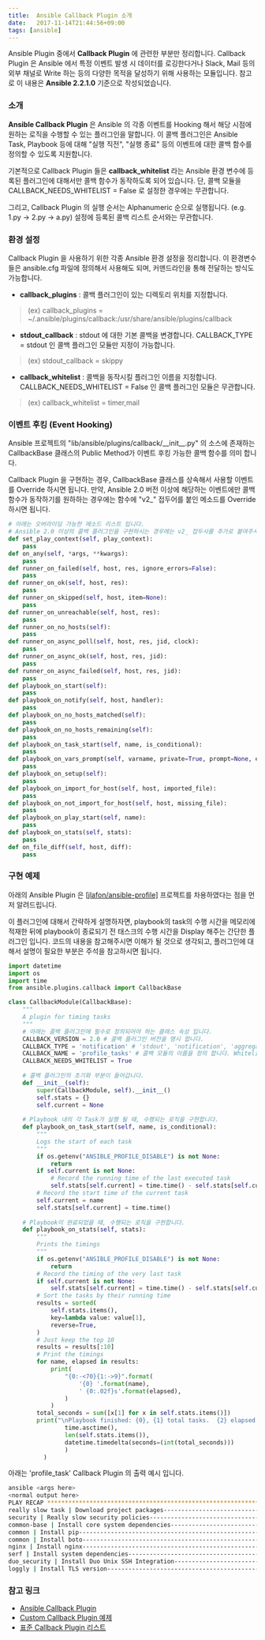 ```yaml
---
title:  Ansible Callback Plugin 소개
date:   2017-11-14T21:44:56+09:00
tags: [ansible]
---
```


Ansible Plugin 중에서 **Callback Plugin** 에 관련한 부분만 정리합니다. Callback Plugin 은 Ansible 에서 특정 이벤트 발생 시 데이터를 로깅한다거나 Slack, Mail 등의 외부 채널로 Write 하는 등의 다양한 목적을 달성하기 위해 사용하는 모듈입니다. 참고로 이 내용은 **Ansible 2.2.1.0** 기준으로 작성되었습니다.

### 소개

**Ansible Callback Plugin** 은 Ansible 의 각종 이벤트를 Hooking 해서 해당 시점에 원하는 로직을 수행할 수 있는 플러그인을 말합니다. 이 콜백 플러그인은 Ansible Task, Playbook 등에 대해 "실행 직전", "실행 종료" 등의 이벤트에 대한 콜백 함수를 정의할 수 있도록 지원합니다.

기본적으로 Callback Plugin 들은 **callback_whitelist** 라는 Ansible 환경 변수에 등록된 플러그인에 대해서만 콜백 함수가 동작하도록 되어 있습니다. 단, 콜백 모듈을 CALLBACK\_NEEDS\_WHITELIST = False 로 설정한 경우에는 무관합니다.

그리고, Callback Plugin 의 실행 순서는 Alphanumeric 순으로 실행됩니다. (e.g. 1.py → 2.py → a.py) 설정에 등록된 콜백 리스트 순서와는 무관합니다.

### 환경 설정

Callback Plugin 을 사용하기 위한 각종 Ansible 환경 설정을 정리합니다. 이 환경변수들은 ansible.cfg 파일에 정의해서 사용해도 되며, 커맨드라인을 통해 전달하는 방식도 가능합니다.


* **callback_plugins** : 콜백 플러그인이 있는 디렉토리 위치를 지정합니다.

> (ex) callback_plugins = ~/.ansible/plugins/callback:/usr/share/ansible/plugins/callback

* **stdout_callback** : stdout 에 대한 기본 콜백을 변경합니다. CALLBACK_TYPE = stdout 인 콜백 플러그인 모듈만 지정이 가능합니다.

> (ex) stdout_callback = skippy

* **callback_whitelist** : 콜백을 동작시킬 플러그인 이름을 지정합니다. CALLBACK_NEEDS_WHITELIST = False 인 콜백 플러그인 모듈은 무관합니다.

> (ex) callback_whitelist = timer,mail

### 이벤트 후킹 (Event Hooking)

Ansible 프로젝트의 "lib/ansible/plugins/callback/\_\_init\_\_.py" 의 소스에 존재하는 CallbackBase 클래스의 Public Method가 이벤트 후킹 가능한 콜백 함수를 의미 합니다. 

Callback Plugin 을 구현하는 경우, CallbackBase 클래스를 상속해서 사용할 이벤트를 Override 하시면 됩니다. 만약, Ansible 2.0 버전 이상에 해당하는 이벤트에만 콜백 함수가 동작하기를 원하하는 경우에는 함수에 "v2_" 접두어를 붙인 메소드를 Override 하시면 됩니다.

```python
# 아래는 오버라이딩 가능한 메소드 리스트 입니다.
# Ansible 2.0 이상의 콜백 플러그인을 구현하시는 경우에는 v2_ 접두사를 추가로 붙여주시면 됩니다. (e.g.
def set_play_context(self, play_context):
    pass
def on_any(self, *args, **kwargs):
    pass
def runner_on_failed(self, host, res, ignore_errors=False):
    pass
def runner_on_ok(self, host, res):
    pass
def runner_on_skipped(self, host, item=None):
    pass
def runner_on_unreachable(self, host, res):
    pass
def runner_on_no_hosts(self):
    pass
def runner_on_async_poll(self, host, res, jid, clock):
    pass
def runner_on_async_ok(self, host, res, jid):
    pass
def runner_on_async_failed(self, host, res, jid):
    pass
def playbook_on_start(self):
    pass
def playbook_on_notify(self, host, handler):
    pass
def playbook_on_no_hosts_matched(self):
    pass
def playbook_on_no_hosts_remaining(self):
    pass
def playbook_on_task_start(self, name, is_conditional):
    pass
def playbook_on_vars_prompt(self, varname, private=True, prompt=None, encrypt=None, confirm=False, salt_size=None, salt=None, default=None):
    pass
def playbook_on_setup(self):
    pass
def playbook_on_import_for_host(self, host, imported_file):
    pass
def playbook_on_not_import_for_host(self, host, missing_file):
    pass
def playbook_on_play_start(self, name):
    pass
def playbook_on_stats(self, stats):
    pass
def on_file_diff(self, host, diff):
    pass
```

### 구현 예제

아래의 Ansible Plugin 은 [[jlafon/ansible-profile]](https://github.com/jlafon/ansible-profile) 프로젝트를 차용하였다는 점을 먼저 알려드립니다.

이 플러그인에 대해서 간략하게 설명하자면, playbook의 task의 수행 시간을 메모리에 적재한 뒤에 playbook이 종료되기 전 태스크의 수행 시간을 Display 해주는 간단한 플러그인 입니다. 코드의 내용을 참고해주시면 이해가 될 것으로 생각되고, 플러그인에 대해서 설명이 필요한 부분은 주석을 참고하시면 됩니다.

```python
import datetime
import os
import time
from ansible.plugins.callback import CallbackBase

class CallbackModule(CallbackBase):
    """
    A plugin for timing tasks
    """
    # 아래는 콜백 플러그인에 필수로 정의되어야 하는 클래스 속성 입니다.
    CALLBACK_VERSION = 2.0 # 콜백 플러그인 버전을 명시 합니다.
    CALLBACK_TYPE = 'notification' # 'stdout', 'notification', 'aggregate' 중에 하나를 사용합니다
    CALLBACK_NAME = 'profile_tasks' # 콜백 모듈의 이름을 정의 합니다. Whitelist 에 등록할 때 사용됩니다.
    CALLBACK_NEEDS_WHITELIST = True
    
    # 콜백 플러그인의 초기화 부분이 들어갑니다.
    def __init__(self):
        super(CallbackModule, self).__init__()
        self.stats = {}
        self.current = None
    
    # Playbook 내의 각 Task가 실행 될 때, 수행되는 로직을 구현합니다.
    def playbook_on_task_start(self, name, is_conditional):
        """
        Logs the start of each task
        """
        if os.getenv("ANSIBLE_PROFILE_DISABLE") is not None:
            return
        if self.current is not None:
            # Record the running time of the last executed task
            self.stats[self.current] = time.time() - self.stats[self.current]
        # Record the start time of the current task
        self.current = name
        self.stats[self.current] = time.time()
    
    # Playbook이 완료되었을 때, 수행되는 로직을 구현합니다.
    def playbook_on_stats(self, stats):
        """
        Prints the timings
        """
        if os.getenv("ANSIBLE_PROFILE_DISABLE") is not None:
            return
        # Record the timing of the very last task
        if self.current is not None:
            self.stats[self.current] = time.time() - self.stats[self.current]
        # Sort the tasks by their running time
        results = sorted(
            self.stats.items(),
            key=lambda value: value[1],
            reverse=True,
        )
        # Just keep the top 10
        results = results[:10]
        # Print the timings
        for name, elapsed in results:
            print(
                "{0:-<70}{1:->9}".format(
                    '{0} '.format(name),
                    ' {0:.02f}s'.format(elapsed),
                )
            )
        total_seconds = sum([x[1] for x in self.stats.items()])
        print("\nPlaybook finished: {0}, {1} total tasks.  {2} elapsed. \n".format(
                time.asctime(),
                len(self.stats.items()),
                datetime.timedelta(seconds=(int(total_seconds)))
                )
          )
```

아래는 'profile_task' Callback Plugin 의 출력 예시 입니다.

```bash
ansible <args here>
<normal output here>
PLAY RECAP ********************************************************************
really slow task | Download project packages-----------------------------11.61s
security | Really slow security policies-----------------------------------7.03s
common-base | Install core system dependencies-----------------------------3.62s
common | Install pip-------------------------------------------------------3.60s
common | Install boto------------------------------------------------------3.57s
nginx | Install nginx------------------------------------------------------3.41s
serf | Install system dependencies-----------------------------------------3.38s
duo_security | Install Duo Unix SSH Integration----------------------------3.37s
loggly | Install TLS version-----------------------------------------------3.36s
```

### 참고 링크
- [Ansible Callback Plugin](http://docs.ansible.com/ansible/dev_guide/developing_plugins.html#callback-plugins)
- [Custom Callback Plugin 예제](http://docs.ansible.com/ansible/dev_guide/developing_plugins.html#developing-callback-plugins)
- [표준 Callback Plugin 리스트](https://github.com/ansible/ansible/blob/devel/lib/ansible/plugins/callback)
